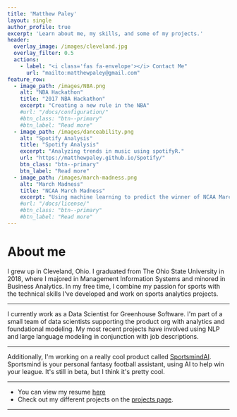 ```yaml
---
title: 'Matthew Paley'
layout: single
author_profile: true
excerpt: 'Learn about me, my skills, and some of my projects.'
header:
  overlay_image: /images/cleveland.jpg
  overlay_filter: 0.5
  actions:
    - label: "<i class='fas fa-envelope'></i> Contact Me"
      url: "mailto:matthewpaley@gmail.com"
feature_row:
  - image_path: /images/NBA.png
    alt: "NBA Hackathon"
    title: "2017 NBA Hackathon"
    excerpt: "Creating a new rule in the NBA"
    #url: "/docs/configuration/"
    #btn_class: "btn--primary"
    #btn_label: "Read more"
  - image_path: /images/danceability.png
    alt: "Spotify Analysis"
    title: "Spotify Analysis"
    excerpt: "Analyzing trends in music using spotifyR."
    url: "https://matthewpaley.github.io/Spotify/"
    btn_class: "btn--primary"
    btn_label: "Read more"
  - image_path: /images/march-madness.png
    alt: "March Madness"
    title: "NCAA March Madness"
    excerpt: "Using machine learning to predict the winner of NCAA March Madness"
    #url: "/docs/license/"
    #btn_class: "btn--primary"
    #btn_label: "Read more"      
---
```


# About me

I grew up in Cleveland, Ohio. I graduated from The Ohio State University in 2018, where I majored in Management Information Systems and minored in Business Analytics. In my free time, I combine my passion for sports with the technical skills I've developed and work on sports analytics projects. 

---

I currently work as a Data Scientist for Greenhouse Software. I'm part of a small team of data scientists supporting the product org with analytics and foundational modeling. My most recent projects have involved using NLP and large language modeling in conjunction with job descriptions.

---

Additionally, I'm working on a really cool product called [SportsmindAI](sportsmindai.com). Sportsmind is your personal fantasy football assistant, using AI to help win your league. It's still in beta, but I think it's pretty cool.

---

* You can view my resume [here](https://matthewpaley.github.io/resume/)
* Check out my different projects on the [projects page](https://matthewpaley.github.io/projects/). 

---

<!---
**Here are a few projects that I'm proud of**
{% include feature_row %}
-->
